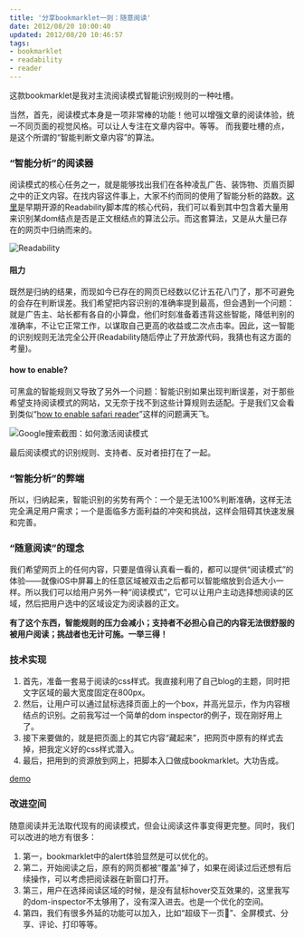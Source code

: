 ```yaml
---
title: '分享bookmarklet一则：随意阅读'
date: 2012/08/20 10:00:40
updated: 2012/08/20 10:46:57
tags:
- bookmarklet
- readability
- reader
---
```


这款bookmarklet是我对主流阅读模式智能识别规则的一种吐槽。

当然，首先，阅读模式本身是一项非常棒的功能！他可以增强文章的阅读体验，统一不同页面的视觉风格。可以让人专注在文章内容中。等等。
而我要吐槽的点，是这个所谓的“智能判断文章内容”的算法。

### “智能分析”的阅读器

阅读模式的核心任务之一，就是能够找出我们在各种凌乱广告、装饰物、页眉页脚之中的正文内容。在找内容这件事上，大家不约而同的使用了智能分析的路数。[这里](http://code.google.com/p/arc90labs-readability/source/browse/trunk/js/readability.js)是早期开源的Readability脚本库的核心代码，我们可以看到其中包含着大量用来识别某dom结点是否是正文根结点的算法公示。而这套算法，又是从大量已存在的网页中归纳而来的。

![Readability](http://jiongks-typecho.stor.sinaapp.com/usr/uploads/2012/08/3234165205.png)

#### 阻力

既然是归纳的结果，而现如今已存在的网页已经数以亿计五花八门了，那不可避免的会存在判断误差。我们希望把内容识别的准确率提到最高，但会遇到一个问题：就是广告主、站长都有各自的小算盘，他们时刻准备着违背这些智能，降低判别的准确率，不让它正常工作，以谋取自己更高的收益或二次点击率。因此，这一智能的识别规则无法完全公开(Readability随后停止了开放源代码，我猜也有这方面的考量)。

#### how to enable?

可黑盒的智能规则又导致了另外一个问题：智能识别如果出现判断误差，对于那些希望支持阅读模式的网站，又无奈于找不到这些计算规则去适配。于是我们又会看到类似“[how to enable safari reader](http://www.google.com/search?q=how-to-enable-safari-reader)”这样的问题满天飞。

![Google搜索截图：如何激活阅读模式](http://jiongks-typecho.stor.sinaapp.com/usr/uploads/2012/08/938520538.png)

最后阅读模式的识别规则、支持者、反对者扭打在了一起。

<!--more-->

### “智能分析”的弊端

所以，归纳起来，智能识别的劣势有两个：一个是无法100%判断准确，这样无法完全满足用户需求；一个是面临多方面利益的冲突和挑战，这样会阻碍其快速发展和完善。

### “随意阅读”的理念

我们希望网页上的任何内容，只要是值得认真看一看的，都可以提供“阅读模式”的体验——就像iOS中屏幕上的任意区域被双击之后都可以智能缩放到合适大小一样。所以我们可以给用户另外一种“阅读模式”，它可以让用户主动选择想阅读的区域，然后把用户选中的区域设定为阅读器的正文。

__有了这个东西，智能规则的压力会减小；支持者不必担心自己的内容无法很舒服的被用户阅读；挑战者也无计可施。一举三得！__

### 技术实现

1. 首先，准备一套易于阅读的css样式。我直接利用了自己blog的主题，同时把文字区域的最大宽度固定在800px。
2. 然后，让用户可以通过鼠标选择页面上的一个box，并高光显示，作为内容根结点的识别。之前我写过一个简单的dom inspector的例子，现在刚好用上了。
3. 接下来要做的，就是把页面上的其它内容“藏起来”，把网页中原有的样式去掉，把我定义好的css样式潜入。
4. 最后，把用到的资源放到网上，把脚本入口做成bookmarklet。大功告成。

[demo](/demos/dom-inspector/)

### 改进空间

随意阅读并无法取代现有的阅读模式，但会让阅读这件事变得更完整。同时，我们可以改进的地方有很多：

1. 第一，bookmarklet中的alert体验显然是可以优化的。
2. 第二，开始阅读之后，原有的网页都被“覆盖”掉了，如果在阅读过后还想有后续操作，可以考虑把阅读器在新窗口打开。
3. 第三，用户在选择阅读区域的时候，是没有鼠标hover交互效果的，这里我写的dom-inspector不太够用了，没有深入进去。也是一个优化的空间。
4. 第四，我们有很多外延的功能可以加入，比如“超级下一页”、全屏模式、分享、评论、打印等等。